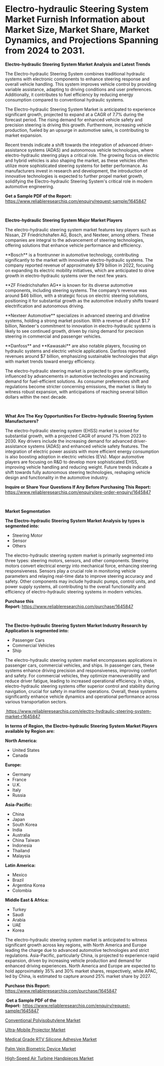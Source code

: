 <p><h1>Electro-hydraulic Steering System Market Furnish Information about Market Size, Market Share, Market Dynamics, and Projections Spanning from 2024 to 2031.</h1></p><p><strong>Electro-hydraulic Steering System Market Analysis and Latest Trends</strong></p>
<p><p>The Electro-hydraulic Steering System combines traditional hydraulic systems with electronic components to enhance steering response and overall vehicle handling. This system improves vehicle control by providing variable assistance, adapting to driving conditions and user preferences. Additionally, it contributes to fuel efficiency by reducing energy consumption compared to conventional hydraulic systems.</p><p>The Electro-hydraulic Steering System Market is anticipated to experience significant growth, projected to expand at a CAGR of 7.7% during the forecast period. The rising demand for enhanced vehicle safety and precision steering is driving this growth. Furthermore, increasing vehicle production, fueled by an upsurge in automotive sales, is contributing to market expansion.</p><p>Recent trends indicate a shift towards the integration of advanced driver-assistance systems (ADAS) and autonomous vehicle technologies, where electro-hydraulic steering plays a critical role. The growing focus on electric and hybrid vehicles is also shaping the market, as these vehicles often utilize more sophisticated steering systems for better performance. As manufacturers invest in research and development, the introduction of innovative technologies is expected to further propel market growth, solidifying the Electro-hydraulic Steering System's critical role in modern automotive engineering.</p></p>
<p><strong>Get a Sample PDF of the Report:&nbsp;</strong> <a href="https://www.reliableresearchiq.com/enquiry/request-sample/1645847?utm_campaign=1088&utm_medium=2&utm_source=Github&utm_content=ia&utm_term=27102024&utm_id=electro-hydraulic-steering-system">https://www.reliableresearchiq.com/enquiry/request-sample/1645847</a></p>
<p>&nbsp;</p>
<p><strong>Electro-hydraulic Steering System Major Market Players</strong></p>
<p><p>The electro-hydraulic steering system market features key players such as Nissan, ZF Friedrichshafen AG, Bosch, and Nexteer, among others. These companies are integral to the advancement of steering technologies, offering solutions that enhance vehicle performance and efficiency.</p><p>**Bosch** is a frontrunner in automotive technology, contributing significantly to the market with innovative electro-hydraulic systems. The company reported revenue of approximately $79 billion in 2022, focusing on expanding its electric mobility initiatives, which are anticipated to drive growth in electro-hydraulic systems over the next few years.</p><p>**ZF Friedrichshafen AG** is known for its diverse automotive components, including steering systems. The company’s revenue was around $46 billion, with a strategic focus on electric steering solutions, positioning it for substantial growth as the automotive industry shifts toward electrification and autonomous driving.</p><p>**Nexteer Automotive** specializes in advanced steering and driveline systems, holding a strong market position. With a revenue of about $1.7 billion, Nexteer's commitment to innovation in electro-hydraulic systems is likely to see continued growth, driven by rising demand for precision steering in commercial and passenger vehicles.</p><p>**Danfoss** and **Kawasaki** are also notable players, focusing on hydraulic systems and electric vehicle applications. Danfoss reported revenues around $7 billion, emphasizing sustainable technologies that align with market trends toward energy efficiency.</p><p>The electro-hydraulic steering market is projected to grow significantly, influenced by advancements in automotive technologies and increasing demand for fuel-efficient solutions. As consumer preferences shift and regulations become stricter concerning emissions, the market is likely to witness robust expansion, with anticipations of reaching several billion dollars within the next decade.</p></p>
<p>&nbsp;</p>
<p><strong>What Are The Key Opportunities For Electro-hydraulic Steering System Manufacturers?</strong></p>
<p><p>The electro-hydraulic steering system (EHSS) market is poised for substantial growth, with a projected CAGR of around 7% from 2023 to 2030. Key drivers include the increasing demand for advanced driver-assistance systems (ADAS) and enhanced vehicle safety features. The integration of electric power assists with more efficient energy consumption is also boosting adoption in electric vehicles (EVs). Major automotive players are focusing on R&D to develop more sophisticated EHSS, improving vehicle handling and reducing weight. Future trends indicate a shift towards fully autonomous steering technologies, reshaping vehicle design and functionality in the automotive industry.</p></p>
<p><strong>Inquire or Share Your Questions If Any Before Purchasing This Report:</strong> <a href="https://www.reliableresearchiq.com/enquiry/pre-order-enquiry/1645847?utm_campaign=1088&utm_medium=2&utm_source=Github&utm_content=ia&utm_term=27102024&utm_id=electro-hydraulic-steering-system">https://www.reliableresearchiq.com/enquiry/pre-order-enquiry/1645847</a></p>
<p>&nbsp;</p>
<p><strong>Market Segmentation</strong></p>
<p><strong>The Electro-hydraulic Steering System Market Analysis by types is segmented into:</strong></p>
<p><ul><li>Steering Motor</li><li>Sensor</li><li>Others</li></ul></p>
<p><p>The electro-hydraulic steering system market is primarily segmented into three types: steering motors, sensors, and other components. Steering motors convert electrical energy into mechanical force, enhancing steering responsiveness. Sensors play a crucial role in monitoring vehicle parameters and relaying real-time data to improve steering accuracy and safety. Other components may include hydraulic pumps, control units, and power supply systems, all contributing to the overall functionality and efficiency of electro-hydraulic steering systems in modern vehicles.</p></p>
<p><strong>Purchase this Report:&nbsp;</strong><a href="https://www.reliableresearchiq.com/purchase/1645847?utm_campaign=1088&utm_medium=2&utm_source=Github&utm_content=ia&utm_term=27102024&utm_id=electro-hydraulic-steering-system">https://www.reliableresearchiq.com/purchase/1645847</a></p>
<p>&nbsp;</p>
<p><strong>The Electro-hydraulic Steering System Market Industry Research by Application is segmented into:</strong></p>
<p><ul><li>Passenger Cars</li><li>Commercial Vehicles</li><li>Ship</li></ul></p>
<p><p>The electro-hydraulic steering system market encompasses applications in passenger cars, commercial vehicles, and ships. In passenger cars, these systems enhance driving precision and responsiveness, improving comfort and safety. For commercial vehicles, they optimize maneuverability and reduce driver fatigue, leading to increased operational efficiency. In ships, electro-hydraulic steering systems offer superior control and stability during navigation, crucial for safety in maritime operations. Overall, these systems significantly enhance vehicle dynamics and operational performance across various transportation sectors.</p></p>
<p><a href="https://www.reliableresearchiq.com/electro-hydraulic-steering-system-market-r1645847?utm_campaign=1088&utm_medium=2&utm_source=Github&utm_content=ia&utm_term=27102024&utm_id=electro-hydraulic-steering-system">&nbsp;https://www.reliableresearchiq.com/electro-hydraulic-steering-system-market-r1645847</a></p>
<p><strong>In terms of Region, the Electro-hydraulic Steering System Market Players available by Region are:</strong></p>
<p>
    <p> <strong> North America: </strong>
        <ul>
            <li>United States</li>
            <li>Canada</li>
        </ul>
        </p> 
    <p> <strong> Europe: </strong>
        <ul>
            <li>Germany</li>
            <li>France</li>
            <li>U.K.</li>
            <li>Italy</li>
            <li>Russia</li>
        </ul>
        </p> 
    <p> <strong> Asia-Pacific: </strong>
        <ul>
            <li>China</li>
            <li>Japan</li>
            <li>South Korea</li>
            <li>India</li>
            <li>Australia</li>
            <li>China Taiwan</li>
            <li>Indonesia</li>
            <li>Thailand</li>
            <li>Malaysia</li>
        </ul>
        </p> 
    <p> <strong> Latin America: </strong>
        <ul>
            <li>Mexico</li>
            <li>Brazil</li>
            <li>Argentina Korea</li>
            <li>Colombia</li>
        </ul>
        </p> 
    <p> <strong> Middle East & Africa: </strong>
        <ul>
            <li>Turkey</li>
            <li>Saudi</li>
            <li>Arabia</li>
            <li>UAE</li>
            <li>Korea</li>
        </ul>
    </p>
    </p>
<p><p>The electro-hydraulic steering system market is anticipated to witness significant growth across key regions, with North America and Europe leading the charge due to advanced automotive technologies and strict regulations. Asia-Pacific, particularly China, is projected to experience rapid expansion, driven by increasing vehicle production and demand for enhanced driving experiences. North America and Europe are expected to hold approximately 35% and 30% market shares, respectively, while APAC, led by China, is estimated to capture around 25% market share by 2027.</p></p>
<p><strong>Purchase this Report: </strong><a href="https://www.reliableresearchiq.com/purchase/1645847?utm_campaign=1088&utm_medium=2&utm_source=Github&utm_content=ia&utm_term=27102024&utm_id=electro-hydraulic-steering-system">https://www.reliableresearchiq.com/purchase/1645847</a></p>
<p>&nbsp;<strong>Get a Sample PDF of the Report:&nbsp;&nbsp;</strong><a href="https://www.reliableresearchiq.com/enquiry/request-sample/1645847?utm_campaign=1088&utm_medium=2&utm_source=Github&utm_content=ia&utm_term=27102024&utm_id=electro-hydraulic-steering-system">https://www.reliableresearchiq.com/enquiry/request-sample/1645847</a></p>
<p><strong></strong></p>
<p><p><a href="https://github.com/alea79alre/Market-Research-Report-List-1/blob/main/conventional-polyisobutylene-market.md?utm_campaign=1088&utm_medium=2&utm_source=Github&utm_content=ia&utm_term=27102024&utm_id=electro-hydraulic-steering-system">Conventional Polyisobutylene Market</a></p><p><a href="https://www.linkedin.com/pulse/ultra-mobile-projector-market-global-insights-regional-896ve?trk=public_post_embed_feed-article-content&utm_campaign=1088&utm_medium=2&utm_source=Github&utm_content=ia&utm_term=27102024&utm_id=electro-hydraulic-steering-system">Ultra-Mobile Projector Market</a></p><p><a href="https://github.com/wanvigsqmunsenr/Market-Research-Report-List-1/blob/main/medical-grade-rtv-silicone-adhesive-market.md?utm_campaign=1088&utm_medium=2&utm_source=Github&utm_content=ia&utm_term=27102024&utm_id=electro-hydraulic-steering-system">Medical Grade RTV Silicone Adhesive Market</a></p><p><a href="https://issuu.com/reportprime-2/docs/palm-vein-biometric-device-market-s_34a5b927685a9c?utm_campaign=1088&utm_medium=2&utm_source=Github&utm_content=ia&utm_term=27102024&utm_id=electro-hydraulic-steering-system">Palm Vein Biometric Device Market</a></p><p><a href="https://issuu.com/reportprime-2/docs/high-speed-air-turbine-handpieces-m_e38f61f1086bd8?utm_campaign=1088&utm_medium=2&utm_source=Github&utm_content=ia&utm_term=27102024&utm_id=electro-hydraulic-steering-system">High-Speed Air Turbine Handpieces Market</a></p></p>